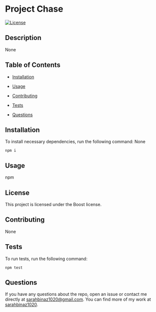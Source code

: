 
# Project Chase
[![License](https://img.shields.io/badge/License-Boost%201.0-lightblue.svg)](https://www.boost.org/LICENSE_1_0.txt)

## Description

None

## Table of Contents 

* [Installation](#installation)

* [Usage](#usage)

* [Contributing](#contributing)

* [Tests](#tests)

* [Questions](#questions)

## Installation

To install necessary dependencies, run the following command:
None
```
npm i
```

## Usage

npm

## License

This project is licensed under the Boost license.
  
## Contributing

None

## Tests

To run tests, run the following command:

```
npm test
```

## Questions

If you have any questions about the repo, open an issue or contact me directly at sarahbinaz1020@gmail.com. You can find more of my work at [sarahbinaz1020](https://github.com/sarahbinaz1020/).